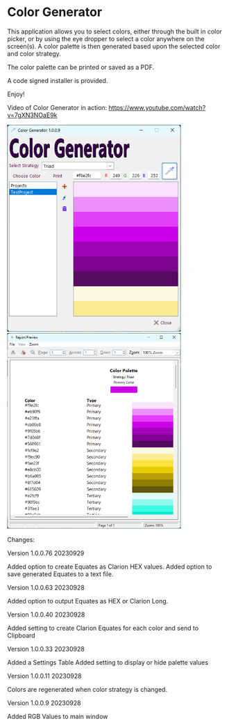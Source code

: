 # Color Generator

This application allows you to select colors, either through the built in color picker, or by using the eye dropper to select a color anywhere on the screen(s).  A color palette is then generated based upon the selected color and color strategy.

The color palette can be printed or saved as a PDF.

A code signed installer is provided.

Enjoy!

Video of Color Generator in action:
https://www.youtube.com/watch?v=7gXN3NOaE9k


<img src="https://github.com/donridley1972/ColorGenerator/blob/main/Screenshots/ColorGenerator.png" width=400/>

<img src="https://github.com/donridley1972/ColorGenerator/blob/main/Screenshots/ColorPalette.png" width=400/>

Changes:

Version 1.0.0.76        20230929

Added option to create Equates as Clarion HEX values.
Added option to save generated Equates to a text file.

Version 1.0.0.63        20230928

Added option to output Equates as HEX or Clarion Long.

Version 1.0.0.40        20230928

Added setting to create Clarion Equates for each color and send to Clipboard

Version 1.0.0.33        20230928

Added a Settings Table
Added setting to display or hide palette values

Version 1.0.0.11        20230928

Colors are regenerated when color strategy is changed.

Version 1.0.0.9         20230928

Added RGB Values to main window
